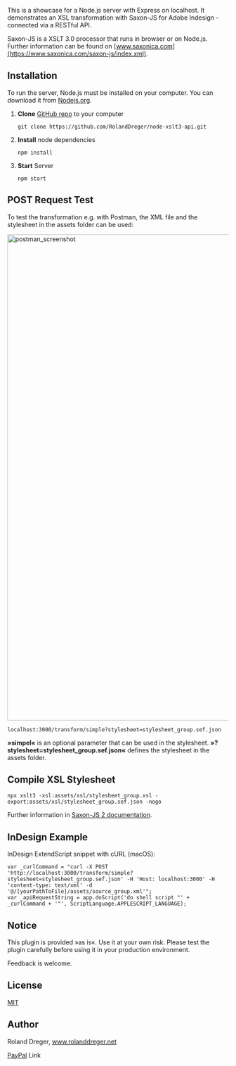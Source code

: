 This is a showcase for a Node.js server with Express on localhost. It demonstrates an XSL transformation with Saxon-JS for Adobe Indesign - connected via a RESTful API. 

Saxon-JS is a XSLT 3.0 processor that runs in browser or on Node.js. Further information can be found on [www.saxonica.com](https://www.saxonica.com/saxon-js/index.xml). 



## Installation

To run the server, Node.js must be installed on your computer. You can download it from [Nodejs.org](https://nodejs.org/  "Go to Nodejs.org").

1. **Clone** [GitHub repo](https://github.com/RolandDreger/node-xslt3-api "Go to GitHub repository") to your computer 

	`git clone https://github.com/RolandDreger/node-xslt3-api.git`

1. **Install** node dependencies

	`npm install` 

3. **Start** Server

	`npm start`



## POST Request Test

To test the transformation e.g. with Postman, the XML file and the stylesheet in the assets folder can be used:

<img width="1106" alt="postman_screenshot" src="https://user-images.githubusercontent.com/19747449/88344396-c338bd80-cd43-11ea-8f0f-4e8476ed97df.png">

`localhost:3000/transform/simple?stylesheet=stylesheet_group.sef.json`

**»simpel«** is an optional parameter that can be used in the stylesheet. 
**»?stylesheet=stylesheet_group.sef.json«** defines the stylesheet in the assets folder.



## Compile XSL Stylesheet

`npx xslt3 -xsl:assets/xsl/stylesheet_group.xsl -export:assets/xsl/stylesheet_group.sef.json -nogo`

Further information in [Saxon-JS 2 documentation](https://www.saxonica.com/saxon-js/documentation/index.html).



## InDesign Example

InDesign ExtendScript snippet with cURL (macOS):

```
var _curlCommand = "curl -X POST 'http://localhost:3000/transform/simple?stylesheet=stylesheet_group.sef.json' -H 'Host: localhost:3000' -H 'content-type: text/xml' -d '@/[yourPathToFile]/assets/source_group.xml'";
var _apiRequestString = app.doScript('do shell script "' + _curlCommand + '"', ScriptLanguage.APPLESCRIPT_LANGUAGE);
```


## Notice

This plugin is provided »as is«. Use it at your own risk. Please test the plugin carefully before using it in your production environment.

Feedback is welcome.



## License

[MIT](http://www.opensource.org/licenses/mit-license.php)



## Author

Roland Dreger, www.rolanddreger.net


[PayPal](https://www.paypal.com/cgi-bin/webscr?cmd=_donations&business=roland%2edreger%40a1%2enet&lc=AT&item_name=Roland%20Dreger%20%2f%20Donation%20for%20script%20development%20Kirby-Data-Importer&currency_code=EUR&bn=PP%2dDonationsBF%3abtn_donateCC_LG%2egif%3aNonHosted) Link 
